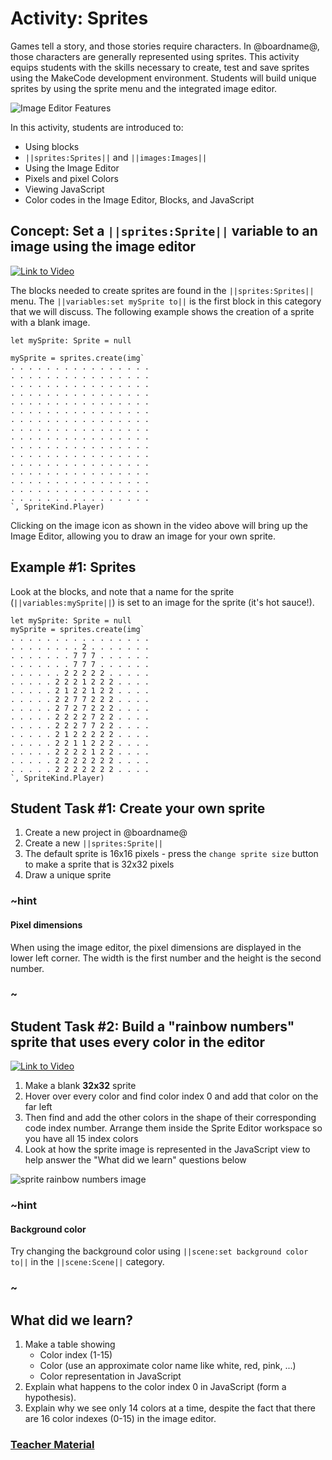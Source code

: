 # Activity: Sprites

Games tell a story, and those stories require characters. In @boardname@, those characters are generally represented using sprites. This activity equips students with the skills necessary to create, test and save sprites using the MakeCode development environment. Students will build unique sprites by using the sprite menu and the integrated image editor.

![Image Editor Features](/static/courses/csintro1/intro/image-editor-features.png)

In this activity, students are introduced to:

* Using blocks
* ``||sprites:Sprites||`` and ``||images:Images||``
* Using the Image Editor
* Pixels and pixel Colors
* Viewing JavaScript
* Color codes in the Image Editor, Blocks, and JavaScript

## Concept: Set a ``||sprites:Sprite||`` variable to an image using the image editor

[![Link to Video](/static/thumbnail_play_video.png)](https://youtu.be/gCtzHzg_BZM)

The blocks needed to create sprites are found in the ``||sprites:Sprites||`` menu. The ``||variables:set mySprite to||`` is the first block in this category that we will discuss. The following example shows the creation of a sprite with a blank image.

```blocks
let mySprite: Sprite = null

mySprite = sprites.create(img`
. . . . . . . . . . . . . . . . 
. . . . . . . . . . . . . . . . 
. . . . . . . . . . . . . . . . 
. . . . . . . . . . . . . . . . 
. . . . . . . . . . . . . . . . 
. . . . . . . . . . . . . . . . 
. . . . . . . . . . . . . . . . 
. . . . . . . . . . . . . . . . 
. . . . . . . . . . . . . . . . 
. . . . . . . . . . . . . . . . 
. . . . . . . . . . . . . . . . 
. . . . . . . . . . . . . . . . 
. . . . . . . . . . . . . . . . 
. . . . . . . . . . . . . . . . 
. . . . . . . . . . . . . . . . 
. . . . . . . . . . . . . . . . 
`, SpriteKind.Player)
```

Clicking on the image icon as shown in the video above will bring up the Image Editor, allowing you to draw an image for your own sprite.

## Example #1: Sprites

Look at the blocks, and note that a name for the sprite (``||variables:mySprite||``) is set to an image for the sprite (it's hot sauce!).

```blocks
let mySprite: Sprite = null
mySprite = sprites.create(img`
. . . . . . . . . . . . . . . . 
. . . . . . . . 2 . . . . . . . 
. . . . . . . 7 7 7 . . . . . . 
. . . . . . . 7 7 7 . . . . . . 
. . . . . . 2 2 2 2 2 . . . . . 
. . . . . 2 2 2 1 2 2 2 . . . . 
. . . . . 2 1 2 2 1 2 2 . . . . 
. . . . . 2 2 7 7 2 2 2 . . . . 
. . . . . 2 7 2 7 2 2 2 . . . . 
. . . . . 2 2 2 2 7 2 2 . . . . 
. . . . . 2 2 2 7 7 2 2 . . . . 
. . . . . 2 1 2 2 2 2 2 . . . . 
. . . . . 2 2 1 1 2 2 2 . . . . 
. . . . . 2 2 2 2 1 2 2 . . . . 
. . . . . 2 2 2 2 2 2 2 . . . . 
. . . . . 2 2 2 2 2 2 2 . . . . 
`, SpriteKind.Player)
```

## Student Task #1: Create your own sprite

1. Create a new project in @boardname@
2. Create a new ``||sprites:Sprite||``
3. The default sprite is 16x16 pixels - press the `change sprite size` button to make a sprite that is 32x32 pixels
4. Draw a unique sprite

### ~hint

#### Pixel dimensions

When using the image editor, the pixel dimensions are displayed in the lower left corner. The width is the first number and the height is the second number.

### ~

## Student Task #2: Build a "rainbow numbers" sprite that uses every color in the editor 

[![Link to Video](/static/thumbnail_play_video.png)](https://lexvideoassets.blob.core.windows.net/finalfiles/40545A/intro%20cs:%20%20makecode%20arcade%20%28unit%201%29/02.2VariableSpriteTask.mp4)

1. Make a blank **32x32** sprite
2. Hover over every color and find color index 0 and add that color on the far left
3. Then find and add the other colors in the shape of their corresponding code index number. Arrange them inside the Sprite Editor workspace so you have all 15 index colors
4. Look at how the sprite image is represented in the JavaScript view to help answer the "What did we learn" questions below

![sprite rainbow numbers image](/static/courses/csintro1/intro/rainbow-numbers.png)

### ~hint

#### Background color

Try changing the background color using ``||scene:set background color to||`` in the ``||scene:Scene||`` category.

### ~

## What did we learn?

1. Make a table showing
    * Color index (1-15)
    * Color (use an approximate color name like white, red, pink, ...)
    * Color representation in JavaScript
2. Explain what happens to the color index 0 in JavaScript (form a hypothesis).
3. Explain why we see only 14 colors at a time, despite the fact that there are 16 color indexes (0-15) in the image editor.

### [Teacher Material](/courses/csintro1/about/teachers)
